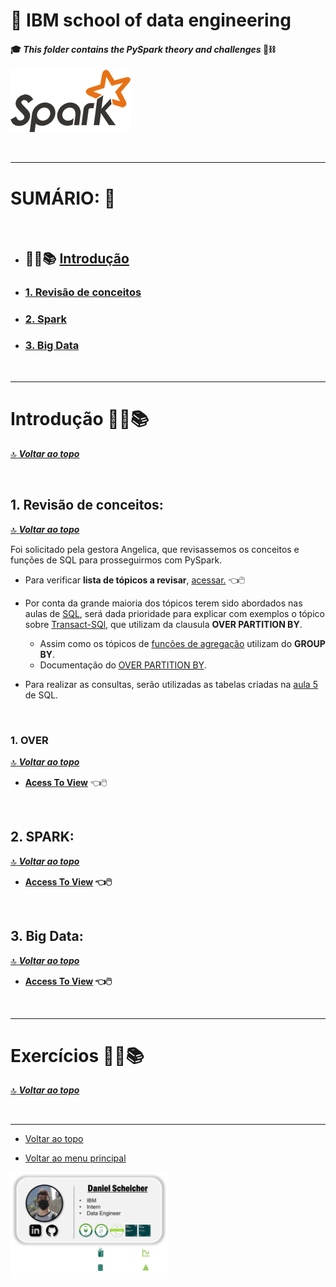 # :robot: **IBM school of data engineering**
#### :mortar_board: *This folder contains the PySpark theory and challenges* :game_die::chains:

![](./images/Spark-logo-192x100px.png)

<br>

***

# **SUMÁRIO:** :round_pushpin:

<br>

- ## :man_student::books: **[Introdução](#introdução-man_studentbooks)**


- ### **[1. Revisão de conceitos](#1-revisão-de-conceitos)**
- ### **[2. Spark](#2-spark)**
- ### **[3. Big Data](#3-big-data)**


<br>

***

# **Introdução** :man_student::books:
[:top: ***Voltar ao topo***](#robot-ibm-school-of-data-engineering)

<br>

## **1. Revisão de conceitos:**
[:top: ***Voltar ao topo***](#robot-ibm-school-of-data-engineering)

Foi solicitado pela gestora Angelica, que revisassemos os conceitos e funções de SQL para prosseguirmos com PySpark. 

- Para verificar **lista de tópicos a revisar**, [acessar.](./theory/revision.md) :point_left::computer_mouse:

- Por conta da grande maioria dos tópicos terem sido abordados nas aulas de [SQL](./../5-SQL/), será dada prioridade para explicar com exemplos o tópico sobre [Transact-SQl](./theory/revision.md/#4-transact-sql), que utilizam da clausula **OVER PARTITION BY**.
    - Assim como os tópicos de [funções de agregação](./theory/revision.md/#3-funções-de-agregação) utilizam do **GROUP BY**.
    - Documentação do [OVER PARTITION BY](https://learn.microsoft.com/pt-br/sql/t-sql/queries/select-over-clause-transact-sql?view=sql-server-ver16).

- Para realizar as consultas, serão utilizadas as tabelas criadas na [aula 5](./../5-SQL/5-Movies_table-Challenge/) de SQL.

<br>

### **1. OVER**
[:top: ***Voltar ao topo***](#robot-ibm-school-of-data-engineering) 

- **[Acess To View](https://github.com/DanScherr/learning-courses/tree/main/sql)** :point_left::computer_mouse:

<br>

## **2. SPARK:**
[:top: ***Voltar ao topo***](#robot-ibm-school-of-data-engineering)

- **[Access To View](https://github.com/DanScherr/learning-courses/tree/main/spark) :point_left::computer_mouse:**

<br>

## **3. Big Data**:
[:top: ***Voltar ao topo***](#robot-ibm-school-of-data-engineering)

- **[Access To View](https://github.com/DanScherr/learning-courses/tree/main/bigdata) :point_left::computer_mouse:**

<br>

***

# **Exercícios** :man_technologist::books:
[:top: ***Voltar ao topo***](#robot-ibm-school-of-data-engineering)

<br>

***

* [Voltar ao topo](#robot-ibm-school-of-data-engineering)

* [Voltar ao menu principal](https://github.com/DanScherr/ibm-school-of-data_engineering)


<a href="https://github.com/DanScherr">
    <img src='../images/the-end-img.png' width=50%>
</a>
